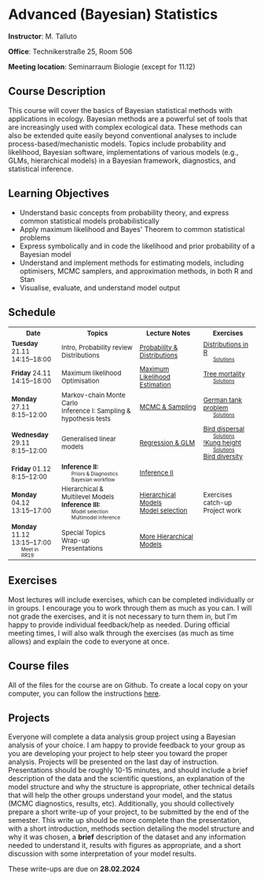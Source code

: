 <style>
	td p {margin: 0px;}
	.soln {margin: 0px 20px; font-size: x-small}
	table {font-size: small;}
</style>

# Advanced (Bayesian) Statistics
**Instructor**: M. Talluto

**Office**: Technikerstraße 25, Room 506

**Meeting location**:  Seminarraum Biologie (except for 11.12)


## Course Description

This course will cover the basics of Bayesian statistical methods with applications in ecology. Bayesian methods are a powerful set of tools that are increasingly used with complex ecological data. These methods can also be extended quite easily beyond conventional analyses to include process-based/mechanistic models. Topics include probability and likelihood, Bayesian software, implementations of various models (e.g., GLMs, hierarchical models) in a Bayesian framework, diagnostics, and statistical inference.

## Learning Objectives

* Understand basic concepts from probability theory, and express common statistical models probabilistically
* Apply maximum likelihood and Bayes' Theorem to common statistical problems
* Express symbolically and in code the likelihood and prior probability of a Bayesian model
* Understand and implement methods for estimating models, including optimisers, MCMC samplers, and approximation methods, in both R and Stan
* Visualise, evaluate, and understand model output


## Schedule

<table>
	<tr>
		<th> Date </th> <th> Topics </th> <th> Lecture Notes </th> <th> Exercises </th>
	</tr>
	<tr>
		<td>
			<p><b>Tuesday</b> 21.11</p>
			<p>14:15–18:00</p>
		</td>
		<td>
			<p>Intro, Probability review</p>
			<p>Distributions</p>
		</td>
		<td><a href="lec/1_probability">Probability & Distributions</a></td>
		<td>
			<p><a href = "ex/ex1_distributions">Distributions in R</a></p>
			<p class = "soln"><a href = "ex/soln1_distributions.html">Solutions</a></p>
		</td>
	</tr>
	<tr>
		<td>
			<p><b>Friday</b> 24.11</p>
			<p>14:15–18:00</p>
		</td>
		<td>
			<p>Maximum likelihood</p>
			<p>Optimisation</p>
		</td>
		<td><a href="lec/2_mle">Maximum Likelihood Estimation</a></td>
		<td>
			<p><a href = "ex/ex2_tree.html">Tree mortality</a></p>
			<p class = "soln"><a href = "ex/soln2_tree.html">Solutions</a></p>
		</td>
	</tr>
	<tr>
		<td>
			<p><b>Monday</b> 27.11</p>
			<p>8:15–12:00</p>
		</td>
		<td>
			<p>Markov-chain Monte Carlo</p>
			<p>Inference I: Sampling &amp; hypothesis tests</p>
		</td>
		<td><a href="lec/3_mcmc">MCMC & Sampling</a></td>
		<td>
			<p><a href = "ex/ex3_tank">German tank problem</a></p>
			<p class = "soln"><a href = "ex/soln3_tank.html">Solutions</a></p>
		</td>
	</tr>
	<tr>
		<td>
			<p><b>Wednesday</b> 29.11</p>
			<p>8:15–12:00</p>
		</td>
		<td>
			<p>Generalised linear models</p>
		</td>
		<td>
			<p><a href="lec/4_regression">Regression &amp; GLM</a></p>
		</td>
		<td>
			<p class = "ex"><a href = "ex/ex4_birddisp.html">Bird dispersal</a></p>
				<p class = "soln"><a href = "ex/soln4_birddisp.html">Solutions</a></p>
			<p class = "ex"><a href = "ex/ex5_kung.html">!Kung height</a></p>
				<p class = "soln"><a href = "ex/soln">Solutions</a></p>
			<p class = "ex"><a href = "ex/ex6_birddiv_glm.html">Bird diversity</a></p>
		</td>
	</tr>
	<tr>
		<td>
			<p><b>Friday</b> 01.12</p>
			<p>8:15–12:00</p>
		</td>
		<td>
			<p><b>Inference II:</b></p>
				<p class = "soln">Priors & Diagnostics</p>
				<p class = "soln">Bayesian workflow</p>
		</td>
		<td>
			<p><a href="lec/5_inference_ii">Inference II</a></p>
		</td>
		<td>
			<p class = "ex"><a href = "ex/"></a></p>
			<!--<p class = "soln"><a href = "ex/soln">Solutions</a></p>-->
		</td>
	</tr>
	<tr>
 		<td>
			<p><b>Monday</b> 04.12</p>
			<p>13:15–17:00</p>
		</td>
		<td>
			<p>Hierarchical &amp; Multilevel Models</p>
			<p><b>Inference III:</b></p>
				<p class = "soln">Model selection</p>
				<p class = "soln">Multimodel inference</p>
		</td>
		<td>
			<p><a href="lec/6_hm">Hierarchical Models</a></p>
			<a href="lec/7_model_selection">Model selection</a>
		</td>
		<td>
			<p>Exercises catch-up</p>
			<p>Project work</p>
		</td>
	</tr>
 	<tr>
		<td>
			<p><b>Monday</b> 11.12</p>
			<p>13:15–17:00</p>
			<p class = "soln">Meet in RR19</p>
		</td>
		<td>
			<p>Special Topics</p>
			<p>Wrap-up</p>
			<p>Presentations</p>
		</td>
		<td>
			<a href="8_more_hm">More Hierarchical Models</a>
		</td>
		<td></td>
	</tr>
</table>

## Exercises
Most lectures will include exercises, which can be completed individually or in groups. I encourage you to work through them as much as you can. I will not grade the exercises, and it is not necessary to turn them in, but I'm happy to provide individual feedback/help as needed. During official meeting times, I will also walk through the exercises (as much as time allows) and explain the code to everyone at once.

## Course files
All of the files for the course are on Github. To create a local copy on your computer, you can follow the instructions [here](https://github.com/mtalluto/vu_advstats_students).

## Projects
Everyone will complete a data analysis group project using a Bayesian analysis of your choice. I am happy to provide feedback to your group as you are developing your project to help steer you toward the proper analysis. Projects will be presented on the last day of instruction. Presentations should be roughly 10-15 minutes, and should include a brief description of the data and the scientific questions, an explanation of the model structure and why the structure is appropriate, other technical details that will help the other groups understand your model, and the status (MCMC diagnostics, results, etc). Additionally, you should collectively prepare a short write-up of your project, to be submitted by the end of the semester. This write up should be more complete than the presentation, with a short introduction, methods section detailing the model structure and why it was chosen, a **brief** description of the dataset and any information needed to understand it, results with figures as appropriate, and a short discussion with some interpretation of your model results.

These write-ups are due on **28.02.2024**